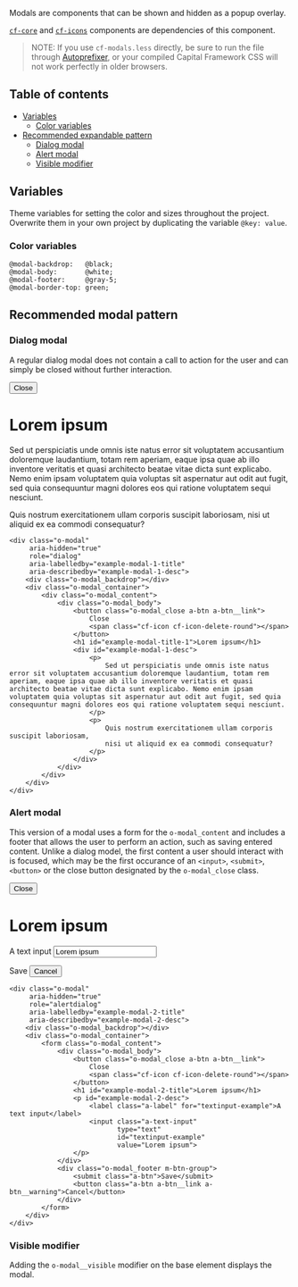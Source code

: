 Modals are components that can be shown and hidden as a popup overlay.

[`cf-core`](../cf-core) and [`cf-icons`](../cf-icons) components are
dependencies of this component.

> NOTE: If you use `cf-modals.less` directly,
  be sure to run the file through
  [Autoprefixer](https://github.com/postcss/autoprefixer),
  or your compiled Capital Framework CSS will
  not work perfectly in older browsers.


## Table of contents

- [Variables](#variables)
  - [Color variables](#color-variables)
- [Recommended expandable pattern](#recommended-expandable-pattern)
  - [Dialog modal](#dialog-modal)
  - [Alert modal](#alert-modal)
  - [Visible modifier](#visible-modifier)

## Variables

Theme variables for setting the color and sizes throughout the project.
Overwrite them in your own project by duplicating the variable `@key: value`.

### Color variables

```
@modal-backdrop:   @black;
@modal-body:       @white;
@modal-footer:     @gray-5;
@modal-border-top: green;
```


## Recommended modal pattern

### Dialog modal

A regular dialog modal does not contain a call to action for the user and
can simply be closed without further interaction.

<div class="o-modal"
     aria-hidden="true"
     role="dialog"
     aria-labelledby="example-modal-1-title"
     aria-describedby="example-modal-1-desc">
    <div class="o-modal_backdrop"></div>
    <div class="o-modal_container">
        <div class="o-modal_content">
            <div class="o-modal_body">
                <button class="o-modal_close a-btn a-btn__link">
                    Close
                    <span class="cf-icon cf-icon-delete-round"></span>
                </button>
                <h1 id="example-modal-title-1">Lorem ipsum</h1>
                <div id="example-modal-1-desc">
                    <p>
                        Sed ut perspiciatis unde omnis iste natus error sit voluptatem accusantium doloremque laudantium, totam rem aperiam, eaque ipsa quae ab illo inventore veritatis et quasi architecto beatae vitae dicta sunt explicabo. Nemo enim ipsam voluptatem quia voluptas sit aspernatur aut odit aut fugit, sed quia consequuntur magni dolores eos qui ratione voluptatem sequi nesciunt.
                    </p>
                    <p>
                        Quis nostrum exercitationem ullam corporis suscipit laboriosam,
                        nisi ut aliquid ex ea commodi consequatur?
                    </p>
                </div>
            </div>
        </div>
    </div>
</div>

```
<div class="o-modal"
     aria-hidden="true"
     role="dialog"
     aria-labelledby="example-modal-1-title"
     aria-describedby="example-modal-1-desc">
    <div class="o-modal_backdrop"></div>
    <div class="o-modal_container">
        <div class="o-modal_content">
            <div class="o-modal_body">
                <button class="o-modal_close a-btn a-btn__link">
                    Close
                    <span class="cf-icon cf-icon-delete-round"></span>
                </button>
                <h1 id="example-modal-title-1">Lorem ipsum</h1>
                <div id="example-modal-1-desc">
                    <p>
                        Sed ut perspiciatis unde omnis iste natus error sit voluptatem accusantium doloremque laudantium, totam rem aperiam, eaque ipsa quae ab illo inventore veritatis et quasi architecto beatae vitae dicta sunt explicabo. Nemo enim ipsam voluptatem quia voluptas sit aspernatur aut odit aut fugit, sed quia consequuntur magni dolores eos qui ratione voluptatem sequi nesciunt.
                    </p>
                    <p>
                        Quis nostrum exercitationem ullam corporis suscipit laboriosam,
                        nisi ut aliquid ex ea commodi consequatur?
                    </p>
                </div>
            </div>
        </div>
    </div>
</div>
```

### Alert modal

This version of a modal uses a form for the `o-modal_content` and includes
a footer that allows the user to perform an action, such as saving
entered content. Unlike a dialog model, the first content a user should
interact with is focused, which may be the first occurance of an `<input>`,
`<submit>`, `<button>` or the close button designated by
the `o-modal_close` class.

<div class="o-modal"
     aria-hidden="true"
     role="alertdialog"
     aria-labelledby="example-modal-2-title"
     aria-describedby="example-modal-2-desc">
    <div class="o-modal_backdrop"></div>
    <div class="o-modal_container">
        <form class="o-modal_content">
            <div class="o-modal_body">
                <button class="o-modal_close a-btn a-btn__link">
                    Close
                    <span class="cf-icon cf-icon-delete-round"></span>
                </button>
                <h1 id="example-modal-2-title">Lorem ipsum</h1>
                <p id="example-modal-2-desc">
                    <label class="a-label" for="textinput-example">A text input</label>
                    <input class="a-text-input"
                           type="text"
                           id="textinput-example"
                           value="Lorem ipsum">
                </p>
            </div>
            <div class="o-modal_footer m-btn-group">
                <submit class="a-btn">Save</submit>
                <button class="a-btn a-btn__link a-btn__warning">Cancel</button>
            </div>
        </form>
    </div>
</div>

```
<div class="o-modal"
     aria-hidden="true"
     role="alertdialog"
     aria-labelledby="example-modal-2-title"
     aria-describedby="example-modal-2-desc">
    <div class="o-modal_backdrop"></div>
    <div class="o-modal_container">
        <form class="o-modal_content">
            <div class="o-modal_body">
                <button class="o-modal_close a-btn a-btn__link">
                    Close
                    <span class="cf-icon cf-icon-delete-round"></span>
                </button>
                <h1 id="example-modal-2-title">Lorem ipsum</h1>
                <p id="example-modal-2-desc">
                    <label class="a-label" for="textinput-example">A text input</label>
                    <input class="a-text-input"
                           type="text"
                           id="textinput-example"
                           value="Lorem ipsum">
                </p>
            </div>
            <div class="o-modal_footer m-btn-group">
                <submit class="a-btn">Save</submit>
                <button class="a-btn a-btn__link a-btn__warning">Cancel</button>
            </div>
        </form>
    </div>
</div>
```

### Visible modifier

Adding the `o-modal__visible` modifier on the base element displays the modal.
